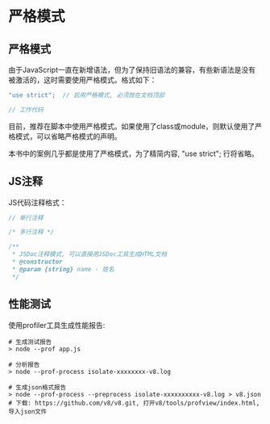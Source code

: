 # 严格模式

## 严格模式

由于JavaScript一直在新增语法，但为了保持旧语法的兼容，有些新语法是没有被激活的，这时需要使用严格模式。格式如下：

```javascript
"use strict";  // 启用严格模式, 必须放在文档顶部

// 工作代码
```

目前，推荐在脚本中使用严格模式。如果使用了class或module，则默认使用了严格模式，可以省略严格模式的声明。

本书中的案例几乎都是使用了严格模式，为了精简内容, "use strict"; 行将省略。

## JS注释

JS代码注释格式：

```javascript
// 单行注释

/* 多行注释 */

/**
 * JSDoc注释模式, 可以直接用JSDoc工具生成HTML文档
 * @constructor
 * @param {string} name - 姓名
 */
```

## 性能测试

使用profiler工具生成性能报告:

```shell
# 生成测试报告
> node --prof app.js

# 分析报告
> node --prof-process isolate-xxxxxxxx-v8.log

# 生成json格式报告
> node --prof-process --preprocess isolate-xxxxxxxxxx-v8.log > v8.json
# 下载: https://github.com/v8/v8.git, 打开v8/tools/profview/index.html, 导入json文件
```